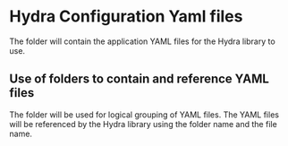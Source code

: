 # Hydra Configuration Yaml files

The folder will contain the application YAML files for the Hydra library to use.

## Use of folders to contain and reference YAML files 

The folder will be used for logical grouping of YAML files. The YAML files will be referenced by the Hydra library using the folder name and the file name.